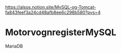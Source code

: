https://alsos.notion.site/MySQL-og-Tomcat-fa843feef3a24cd48afb8ee6c298b580?pvs=4 

# MotorvognregisterMySQL
MariaDB
